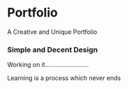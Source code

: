 # Portfolio
A Creative and Unique Portfolio


### Simple and Decent Design


<p>Working on it.........................</p>
<p>Learning is a process which never ends</p>
